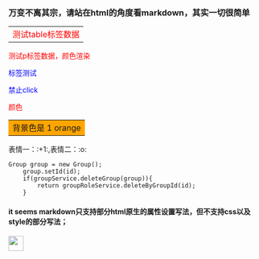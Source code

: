 ### 万变不离其宗，请站在html的角度看markdown，其实一切很简单

<table><tr><td style="color:red">测试table标签数据</td></tr></table>
<p style="color:red">测试p标签数据，颜色渲染</p>

<p style="color:blue;" class="pte">标签测试</p>

<p style="color:blue;" onclick='alert("s")'>禁止click</p>

<font color="red">颜色</font>
<table><tr><td bgcolor=orange> 背景色是 1 orange</td></tr></table>
<link rel="stylesheet" type="text/css" href="theme.css" />
表情一：:+1:,表情二：:o:

    Group group = new Group();
		group.setId(id);
		if(groupService.deleteGroup(group)){
			return groupRoleService.deleteByGroupId(id);
		}

#### it seems markdown只支持部分html原生的属性设置写法，但不支持css以及style的部分写法；
<img src="https://timgsa.baidu.com/timg?image&quality=80&size=b9999_10000&sec=1533056743408&di=f6e17a49ae079daea6f0e2e4934d6026&imgtype=0&src=http%3A%2F%2Fimg3.duitang.com%2Fuploads%2Fitem%2F201509%2F14%2F20150914211622_EeJHY.jpeg" width="30px" height="30px"/>
